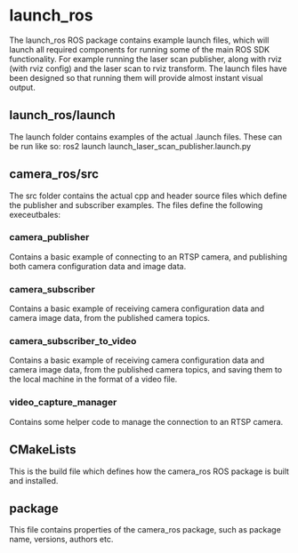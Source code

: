 # launch_ros

The launch_ros ROS package contains example launch files, which will launch all required components for running some of the main ROS SDK functionality. For example running the laser scan publisher, along with rviz (with rviz config) and the laser scan to rviz transform. The launch files have been designed so that running them will provide almost instant visual output.

## launch_ros/launch
The launch folder contains examples of the actual .launch files. These can be run like so:
    ros2 launch launch_laser_scan_publisher.launch.py

## camera_ros/src

The src folder contains the actual cpp and header source files which define the publisher and subscriber examples. The files define the following execeutbales:

### camera_publisher

Contains a basic example of connecting to an RTSP camera, and publishing both camera configuration data and image data.

### camera_subscriber

Contains a basic example of receiving camera configuration data and camera image data, from the published camera topics.

### camera_subscriber_to_video

Contains a basic example of receiving camera configuration data and camera image data, from the published camera topics, and saving them to the local machine in the format of a video file.

### video_capture_manager

Contains some helper code to manage the connection to an RTSP camera.

## CMakeLists

This is the build file which defines how the camera_ros ROS package is built and installed.

## package

This file contains properties of the camera_ros package, such as package name, versions, authors etc.